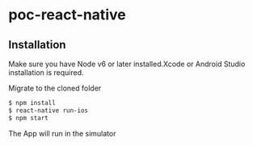 # poc-react-native

## Installation
Make sure you have Node v6 or later installed.Xcode or Android Studio installation is required.

Migrate to the cloned folder 

```sh
$ npm install
$ react-native run-ios
$ npm start
```
The App will run in the simulator 
